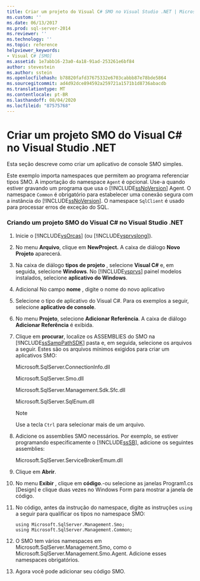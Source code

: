 ```yaml
---
title: Criar um projeto do Visual C# SMO no Visual Studio .NET | Microsoft Docs
ms.custom: ''
ms.date: 06/13/2017
ms.prod: sql-server-2014
ms.reviewer: ''
ms.technology: ''
ms.topic: reference
helpviewer_keywords:
- Visual C# [SMO]
ms.assetid: 1e7abb16-23a0-4a18-91ad-253261e6bf84
author: stevestein
ms.author: sstein
ms.openlocfilehash: b78820fafd37675332e6703cabbb87e78bde5864
ms.sourcegitcommit: ad4d92dce894592a259721a1571b1d8736abacdb
ms.translationtype: MT
ms.contentlocale: pt-BR
ms.lasthandoff: 08/04/2020
ms.locfileid: "87575768"
---
```

# <a name="create-a-visual-c-smo-project-in-visual-studio-net"></a>Criar um projeto SMO do Visual C# no Visual Studio .NET
  Esta seção descreve como criar um aplicativo de console SMO simples.  
  
 Este exemplo importa namespaces que permitem ao programa referenciar tipos SMO. A importação do namespace `Agent` é opcional. Use-a quando estiver gravando um programa que usa o [!INCLUDE[ssNoVersion](../../includes/ssnoversion-md.md)] Agent. O namespace `Common` é obrigatório para estabelecer uma conexão segura com a instância do [!INCLUDE[ssNoVersion](../../includes/ssnoversion-md.md)]. O namespace `SqlClient` é usado para processar erros de exceção do SQL.  
  
### <a name="creating-a-visual-c-smo-project-in-visual-studionet"></a>Criando um projeto SMO do Visual C# no Visual Studio .NET  
  
1.  Inicie o [!INCLUDE[vsOrcas](../../includes/vsorcas-md.md)] (ou [!INCLUDE[vsprvslong](../../includes/vsprvslong-md.md)]).  
  
2.  No menu **Arquivo**, clique em **NewProject.** A caixa de diálogo **Novo Projeto** aparecerá.  
  
3.  Na caixa de diálogo **tipos de projeto** , selecione **Visual C#** e, em seguida, selecione **Windows**. No [!INCLUDE[vsprvs](../../includes/vsprvs-md.md)] painel modelos instalados, selecione **aplicativo do Windows**.  
  
4.  Adicional No campo **nome** , digite o nome do novo aplicativo  
  
5.  Selecione o tipo de aplicativo do Visual C#. Para os exemplos a seguir, selecione **aplicativo de console**.  
  
6.  No menu **Projeto**, selecione **Adicionar Referência**. A caixa de diálogo **Adicionar Referência** é exibida.  
  
7.  Clique em **procurar**, localize os ASSEMBLIES do SMO na [!INCLUDE[ssSampPathSDK](../../includes/sssamppathsdk-md.md)] pasta e, em seguida, selecione os arquivos a seguir. Estes são os arquivos mínimos exigidos para criar um aplicativos SMO:  
  
     Microsoft.SqlServer.ConnectionInfo.dll  
  
     Microsoft.SqlServer.Smo.dll  
  
     Microsoft.SqlServer.Management.Sdk.Sfc.dll  
  
     Microsoft.SqlServer.SqlEnum.dll  
  
    > [!NOTE]  
    >  Use a tecla `Ctrl` para selecionar mais de um arquivo.  
  
8.  Adicione os assemblies SMO necessários. Por exemplo, se estiver programando especificamente o [!INCLUDE[ssSB](../../includes/sssb-md.md)], adicione os seguintes assemblies:  
  
     Microsoft.SqlServer.ServiceBrokerEmum.dll  
  
9. Clique em **Abrir**.  
  
10. No menu **Exibir** , clique em **código**.-ou selecione as janelas Program1.cs [Design] e clique duas vezes no Windows Form para mostrar a janela de código.  
  
11. No código, antes da instrução do namespace, digite as instruções `using` a seguir para qualificar os tipos no namespace SMO:  
  
    ```  
    using Microsoft.SqlServer.Management.Smo;  
    using Microsoft.SqlServer.Management.Common;  
    ```  
  
12. O SMO tem vários namespaces em Microsoft.SqlServer.Management.Smo, como o Microsoft.SqlServer.Management.Smo.Agent. Adicione esses namespaces obrigatórios.  
  
13. Agora você pode adicionar seu código SMO.  
  
  
